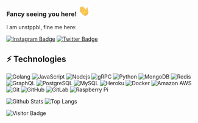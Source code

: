 ### Fancy seeing you here! <img src="https://raw.githubusercontent.com/unstppbl/unstppbl/master/wave.gif" width="30px">

I am unstppbl, fine me here:

[![Instagram Badge](https://img.shields.io/badge/-unstppb1-purple?style=flat-square&logo=instagram&logoColor=white&link=https://instagram.com/unstppb1/)](https://instagram.com/unstppb1)
[![Twitter Badge](https://img.shields.io/badge/-unstppbl-c14438?style=flat-square&logo=twitter&logoColor=white&link=https://twitter.com/unstppbl)](https://twitter.com/unstppbl)

## ⚡ Technologies

![Golang](https://img.shields.io/badge/-Golang-black?style=flat-square&logo=go)
![JavaScript](https://img.shields.io/badge/-JavaScript-black?style=flat-square&logo=javascript)
![Nodejs](https://img.shields.io/badge/-Nodejs-black?style=flat-square&logo=Node.js)
![gRPC](https://img.shields.io/badge/-gRPC-blue?style=flat-square&logo=grpc)
![Python](https://img.shields.io/badge/-Python-black?style=flat-square&logo=Python)
![MongoDB](https://img.shields.io/badge/-MongoDB-black?style=flat-square&logo=mongodb)
![Redis](https://img.shields.io/badge/-Redis-black?style=flat-square&logo=Redis)
![GraphQL](https://img.shields.io/badge/-GraphQL-E10098?style=flat-square&logo=graphql)
![PostgreSQL](https://img.shields.io/badge/-PostgreSQL-336791?style=flat-square&logo=postgresql)
![MySQL](https://img.shields.io/badge/-MySQL-black?style=flat-square&logo=mysql)
![Heroku](https://img.shields.io/badge/-Heroku-430098?style=flat-square&logo=heroku)
![Docker](https://img.shields.io/badge/-Docker-black?style=flat-square&logo=docker)
![Amazon AWS](https://img.shields.io/badge/Amazon%20AWS-232F3E?style=flat-square&logo=amazon-aws)
![Git](https://img.shields.io/badge/-Git-black?style=flat-square&logo=git)
![GitHub](https://img.shields.io/badge/-GitHub-181717?style=flat-square&logo=github)
![GitLab](https://img.shields.io/badge/-GitLab-FCA121?style=flat-square&logo=gitlab)
![Raspberry Pi](https://img.shields.io/badge/-Raspberry%20Pi-C51A4A?style=flat-square&logo=Raspberry-Pi)

![Github Stats](https://github-readme-stats.vercel.app/api?username=unstppbl&count_private=true&show_icons=true&include_all_commits=true)
![Top Langs](https://github-readme-stats.vercel.app/api/top-langs/?username=unstppbl&hide=TeX&layout=compact)

![Visitor Badge](https://visitor-badge.laobi.icu/badge?page_id=unstppbl.unstppbl)
